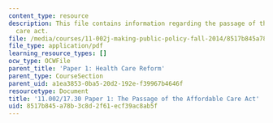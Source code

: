 ```yaml
---
content_type: resource
description: This file contains information regarding the passage of the affordable
  care act.
file: /media/courses/11-002j-making-public-policy-fall-2014/8517b845a78b3c8d2f61ecf39ac8ab5f_MIT11_002JF14_pa1stud4.pdf
file_type: application/pdf
learning_resource_types: []
ocw_type: OCWFile
parent_title: 'Paper 1: Health Care Reform'
parent_type: CourseSection
parent_uid: a1ea3853-0ba5-20d2-192e-f39967b4646f
resourcetype: Document
title: '11.002/17.30 Paper 1: The Passage of the Affordable Care Act'
uid: 8517b845-a78b-3c8d-2f61-ecf39ac8ab5f
---
```

